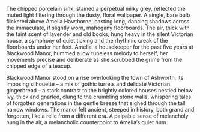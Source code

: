 The chipped porcelain sink, stained a perpetual milky grey, reflected the muted light filtering through the dusty, floral wallpaper.  A single, bare bulb flickered above Amelia Hawthorne, casting long, dancing shadows across the immaculate, if slightly worn, mahogany floorboards.  The air, thick with the faint scent of lavender and old books, hung heavy in the silent Victorian house, a symphony of quiet ticking and the rhythmic creak of the floorboards under her feet.  Amelia, a housekeeper for the past five years at Blackwood Manor, hummed a low tuneless melody to herself, her movements precise and deliberate as she scrubbed the grime from the chipped edge of a teacup.

Blackwood Manor stood on a rise overlooking the town of Ashworth, its imposing silhouette – a mix of gothic turrets and delicate Victorian gingerbread – a stark contrast to the brightly colored houses nestled below.  Ivy, thick and gnarled, clung to the crumbling stone walls, whispering tales of forgotten generations in the gentle breeze that sighed through the tall, narrow windows.  The manor felt ancient, steeped in history, both grand and forgotten, like a relic from a different era.  A palpable sense of melancholy hung in the air, a melancholic counterpoint to Amelia’s quiet hum.
